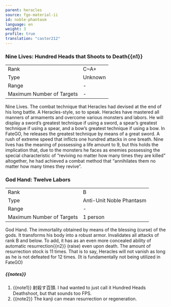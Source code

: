 ```yaml
---
parent: heracles
source: fgo-material-ii
id: noble-phantasm
language: en
weight: 3
profile: true
translation: "castor212"
---
```


### Nine Lives: Hundred Heads that Shoots to Death{{n1}}

<table>
  <tr><td>Rank</td><td>C~A+</td></tr>
  <tr><td>Type</td><td>Unknown</td></tr>
  <tr><td>Range</td><td>-</td></tr>
  <tr><td>Maximum Number of Targets</td><td>-</td></tr>
</table>

Nine Lives.
The combat technique that Heracles had devised at the end of his long battle. A Heracles-style, so to speak.
Heracles have mastered all manners of armaments and overcome various monsters and labors.
He will display a sword’s greatest technique if using a sword, a spear’s greatest technique if using a spear, and a bow’s greatest technique if using a bow.
In FateGO, he releases the greatest technique by means of a great sword. A rush of extreme speed that inflicts one hundred attacks in one breath.
Nine lives has the meaning of possessing a life amount to 9, but this holds the implication that, due to the monsters he faces as enemies possessing the special characteristic of “reviving no matter how many times they are killed” altogether, he had achieved a combat method that “annihilates them no matter how many times they revive”.

### God Hand: Twelve Labors

<table>
  <tr><td>Rank</td><td>B</td></tr>
  <tr><td>Type</td><td>Anti-Unit Noble Phantasm</td></tr>
  <tr><td>Range</td><td>-</td></tr>
  <tr><td>Maximum Number of Targets</td><td>1 person</td></tr>
</table>

God Hand.
The immortality obtained by means of the blessing (curse) of the gods. It transforms his body into a robust armor.
Invalidates all attacks of rank B and below. To add, it has as an even more concealed ability of automatic resurrection{{n2}} (raise) even upon death. The amount of resurrection stock is 11 times.
That is to say, Heracles will not vanish as long as he is not defeated for 12 times.
(It is fundamentally not being utilized in FateGO)

##### {{notes}}

1. {{note1}} 射殺す百頭. I had wanted to just call it Hundred Heads Deathshoot, but that sounds too FPS.
2. {{note2}} The kanji can mean resurrection or regeneration.
